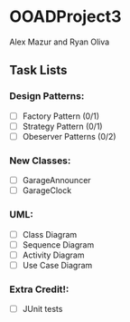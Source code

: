 # OOADProject3
Alex Mazur and Ryan Oliva

## Task Lists

### Design Patterns:
- [ ] Factory Pattern (0/1)
- [ ] Strategy Pattern (0/1)
- [ ] Obeserver Patterns (0/2)

### New Classes:
- [ ] GarageAnnouncer
- [ ] GarageClock

### UML:
- [ ] Class Diagram
- [ ] Sequence Diagram
- [ ] Activity Diagram
- [ ] Use Case Diagram

### Extra Credit!:
- [ ] JUnit tests
